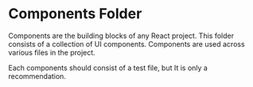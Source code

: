 # Components Folder

Components are the building blocks of any React project. This folder consists of a collection of UI components.
Components are used across various files in the project.

Each components should consist of a test file, but It is only a recommendation.
